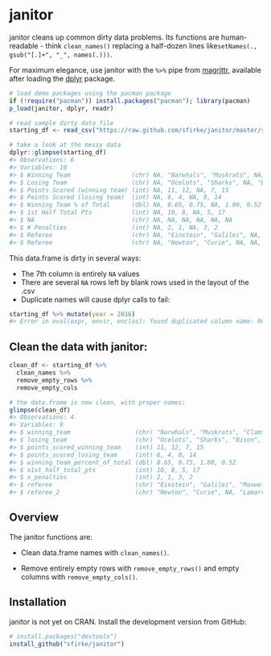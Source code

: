 <!-- README.md is generated from README.Rmd. Please edit that file -->
janitor
=======

janitor cleans up common dirty data problems. Its functions are human-readable - think `clean_names()` replacing a half-dozen lines like`setNames(., gsub("[.]+", "_", names(.)))`.

For maximum elegance, use janitor with the `%>%` pipe from [magrittr](https://github.com/smbache/magrittr), available after loading the [dplyr](https://github.com/hadley/dplyr) package.

``` r
# load demo packages using the pacman package
if (!require("pacman")) install.packages("pacman"); library(pacman)
p_load(janitor, dplyr, readr)

# read sample dirty data file
starting_df <- read_csv("https://raw.github.com/sfirke/janitor/master/sample/dirty.csv")

# take a look at the messy data
dplyr::glimpse(starting_df)
#> Observations: 6
#> Variables: 10
#> $ Winning Team                 (chr) NA, "Narwhals", "Muskrats", NA, "...
#> $ Losing Team                  (chr) NA, "Ocelots", "Sharks", NA, "Bis...
#> $ Points Scored (winning team) (int) NA, 11, 12, NA, 7, 15
#> $ Points Scored (losing team)  (int) NA, 6, 4, NA, 0, 14
#> $ Winning Team % of Total      (dbl) NA, 0.65, 0.75, NA, 1.00, 0.52
#> $ 1st Half Total Pts           (int) NA, 10, 8, NA, 5, 17
#> $ NA                           (chr) NA, NA, NA, NA, NA, NA
#> $ # Penalties                  (int) NA, 2, 1, NA, 3, 2
#> $ Referee                      (chr) NA, "Einstein", "Galilei", NA, "M...
#> $ Referee                      (chr) NA, "Newton", "Curie", NA, NA, "L...
```

This data.frame is dirty in several ways:

-   The 7th column is entirely `NA` values
-   There are several `NA` rows left by blank rows used in the layout of the .csv
-   Duplicate names will cause dplyr calls to fail:

``` r
starting_df %>% mutate(year = 2016)
#> Error in eval(expr, envir, enclos): found duplicated column name: Referee
```

Clean the data with janitor:
----------------------------

``` r
clean_df <- starting_df %>%
  clean_names %>%
  remove_empty_rows %>%
  remove_empty_cols

# the data.frame is now clean, with proper names:
glimpse(clean_df)
#> Observations: 4
#> Variables: 9
#> $ winning_team                  (chr) "Narwhals", "Muskrats", "Clams",...
#> $ losing_team                   (chr) "Ocelots", "Sharks", "Bison", "W...
#> $ points_scored_winning_team    (int) 11, 12, 7, 15
#> $ points_scored_losing_team     (int) 6, 4, 0, 14
#> $ winning_team_percent_of_total (dbl) 0.65, 0.75, 1.00, 0.52
#> $ x1st_half_total_pts           (int) 10, 8, 5, 17
#> $ x_penalties                   (int) 2, 1, 3, 2
#> $ referee                       (chr) "Einstein", "Galilei", "Maxwell"...
#> $ referee_2                     (chr) "Newton", "Curie", NA, "Lamarr"
```

Overview
--------

The janitor functions are:

-   Clean data.frame names with `clean_names()`.

-   Remove entirely empty rows with `remove_empty_rows()` and empty columns with `remove_empty_cols()`.

Installation
------------

janitor is not yet on CRAN. Install the development version from GitHub:

``` r
# install.packages("devtools")
install_github("sfirke/janitor")
```

